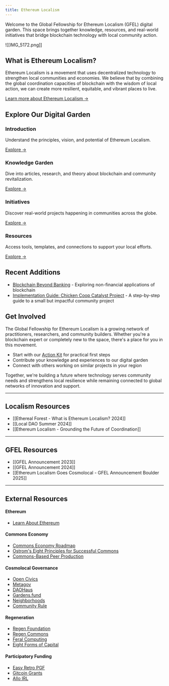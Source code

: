 ```yaml
---
title: Ethereum Localism
---
```

Welcome to the Global Fellowship for Ethereum Localism (GFEL) digital garden. This space brings together knowledge, resources, and real-world initiatives that bridge blockchain technology with local community action.

![[IMG_5172.png]]
## What is Ethereum Localism?

Ethereum Localism is a movement that uses decentralized technology to strengthen local communities and economies. We believe that by combining the global coordination capacities of blockchain with the wisdom of local action, we can create more resilient, equitable, and vibrant places to live.

[Learn more about Ethereum Localism →](/introduction)

## Explore Our Digital Garden

<div class="home-grid">
  <div class="home-card">
    <h3>Introduction</h3>
    <p>Understand the principles, vision, and potential of Ethereum Localism.</p>
    <a href="/introduction">Explore →</a>
  </div>
  
  <div class="home-card">
    <h3>Knowledge Garden</h3>
    <p>Dive into articles, research, and theory about blockchain and community revitalization.</p>
    <a href="/knowledge">Explore →</a>
  </div>
  
  <div class="home-card">
    <h3>Initiatives</h3>
    <p>Discover real-world projects happening in communities across the globe.</p>
    <a href="/initiatives">Explore →</a>
  </div>
  
  <div class="home-card">
    <h3>Resources</h3>
    <p>Access tools, templates, and connections to support your local efforts.</p>
    <a href="/resources">Explore →</a>
  </div>
</div>

## Recent Additions

- [Blockchain Beyond Banking](/blockchain-beyond-banking) - Exploring non-financial applications of blockchain
- [Implementation Guide: Chicken Coop Catalyst Project](/implementation-guide-chicken-coop-catalyst-project) - A step-by-step guide to a small but impactful community project

## Get Involved

The Global Fellowship for Ethereum Localism is a growing network of practitioners, researchers, and community builders. Whether you're a blockchain expert or completely new to the space, there's a place for you in this movement.

- Start with our [Action Kit](/introduction/action-kit) for practical first steps
- Contribute your knowledge and experiences to our digital garden
- Connect with others working on similar projects in your region

Together, we're building a future where technology serves community needs and strengthens local resilience while remaining connected to global networks of innovation and support.

---

## Localism Resources

- [[Ethereal Forest - What is Ethereum Localism? 2024]]
- [[Local DAO Summer 2024]]
- [[Ethereum Localism - Grounding the Future of Coordination]]

---

## GFEL Resources

- [[GFEL Announcement 2023]]
- [[GFEL Announcement 2024]]
- [[Ethereum Localism Goes Cosmolocal - GFEL Announcement Boulder 2025]]

---

## External Resources

#### Ethereum
- [Learn About Ethereum](https://ethereum.org/en/learn/)

#### Commons Economy
- [Commons Economy Roadmap](https://www.commonseconomy.org/?v=28e89012f4b0491383940ca7ba568403)
- [Ostrom's Eight Principles for Successful Commons](https://earthbound.report/2018/01/15/elinor-ostroms-8-rules-for-managing-the-commons/)
- [Commons-Based Peer Production](https://wiki.p2pfoundation.net/Commons-Based_Peer_Production)
#### Cosmolocal Governance
- [Open Civics](https://www.opencivics.co)
- [Metagov](https://metagov.org)
- [DAOHaus](https://daohaus.club)
- [Gardens.fund](https://www.gardens.fund)
- [Neighborhoods](https://neighbourhoods.network)
- [Community Rule](https://communityrule.info) 
#### Regeneration
- [Regen Foundation](https://regen.foundation)
- [Regen Commons](https://regencommons.com)
- [Feral Computing](http://feral.earth)
- [Eight Forms of Capital](https://wiki.p2pfoundation.net/Eight_Forms_of_Capital)
#### Participatory Funding
- [Easy Retro PGF](https://easyretropgf.xyz)
- [Gitcoin Grants](https://grants.gitcoin.co)
- [Allo IRL](https://irl.allo.capital)

<div class="dashboard-tiles">
  <div class="project-tile" data-entry-id="00011"></div>
  <div class="project-tile" data-entry-id="00015"></div>
  <div class="project-tile" data-entry-id="00016"></div>
</div>
